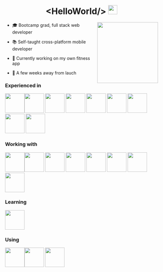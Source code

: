 <h1 align="center">&lt;HelloWorld/&gt; <img src="https://raw.githubusercontent.com/yaelmontufar/yaelmontufar/main/Hi.gif" width="30px"></h1>
<img  align="right" src="https://raw.githubusercontent.com/yaelmontufar/yaelmontufar/main/YM.gif" height="200" />

- 🎓	Bootcamp grad, full stack web developer

- 📚	Self-taught cross-platform mobile developer

- 💪	Currently working on my own fitness app

- 🚀	A few weeks away from lauch


### Experienced in

<img src="https://cdn.jsdelivr.net/gh/devicons/devicon/icons/html5/html5-original.svg" width="64px"><img src="https://cdn.jsdelivr.net/gh/devicons/devicon/icons/css3/css3-original.svg" width="64px">
<img src="https://cdn.jsdelivr.net/gh/devicons/devicon/icons/javascript/javascript-original.svg" width="64px">
<img src="https://cdn.jsdelivr.net/gh/devicons/devicon/icons/bootstrap/bootstrap-plain.svg" width="64px">
<img src="https://cdn.jsdelivr.net/gh/devicons/devicon/icons/sass/sass-original.svg" width="64px">
<img src="https://cdn.jsdelivr.net/gh/devicons/devicon/icons/webpack/webpack-original.svg" width="64px">
<img src="https://cdn.jsdelivr.net/gh/devicons/devicon/icons/postgresql/postgresql-original.svg" width="64px">
<img src="https://cdn.jsdelivr.net/gh/devicons/devicon/icons/ruby/ruby-plain.svg" width="64px">
<img src="https://cdn.jsdelivr.net/gh/devicons/devicon/icons/rails/rails-plain-wordmark.svg" width="64px">

### Working with
<img src="https://cdn.jsdelivr.net/gh/devicons/devicon/icons/figma/figma-original.svg" width="64px"><img src="https://cdn.jsdelivr.net/gh/devicons/devicon/icons/react/react-original.svg" width="64px">
<img src="https://cdn.jsdelivr.net/gh/devicons/devicon/icons/android/android-plain.svg" width="64px">
<img src="https://raw.githubusercontent.com/yaelmontufar/yaelmontufar/7616e6bf4a6888a0e3bbaa0c69cd266d9667623d/apple.svg" width="64px">
<img src="https://cdn.jsdelivr.net/gh/devicons/devicon/icons/firebase/firebase-plain.svg" width="64px">
<img src="https://cdn.jsdelivr.net/gh/devicons/devicon/icons/jest/jest-plain.svg" width="64px">
<img src="https://cdn.jsdelivr.net/gh/devicons/devicon/icons/gatsby/gatsby-plain.svg" width="64px">
<img src="https://cdn.jsdelivr.net/gh/devicons/devicon/icons/tailwindcss/tailwindcss-plain.svg" width="64px">

### Learning
<img src="https://cdn.jsdelivr.net/gh/devicons/devicon/icons/typescript/typescript-original.svg" width="64px">

### Using
<img src="https://cdn.jsdelivr.net/gh/devicons/devicon/icons/vscode/vscode-original.svg" width="64px"><img src="https://cdn.jsdelivr.net/gh/devicons/devicon/icons/git/git-original.svg" width="64px">
<img src="https://raw.githubusercontent.com/yaelmontufar/yaelmontufar/40d459cebf032b5eda6d0a334dc1c849bfc367e1/github.svg" width="64px">
